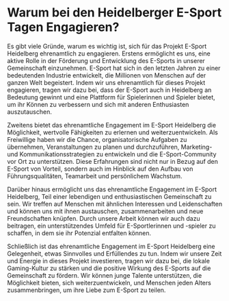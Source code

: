 # Warum bei den Heidelberger E-Sport Tagen Engagieren?
Es gibt viele Gründe, warum es wichtig ist, sich für das Projekt E-Sport Heidelberg ehrenamtlich zu engagieren. Erstens ermöglicht es uns, eine aktive Rolle in der Förderung und Entwicklung des E-Sports in unserer Gemeinschaft einzunehmen. E-Sport hat sich in den letzten Jahren zu einer bedeutenden Industrie entwickelt, die Millionen von Menschen auf der ganzen Welt begeistert. Indem wir uns ehrenamtlich für dieses Projekt engagieren, tragen wir dazu bei, dass der E-Sport auch in Heidelberg an Bedeutung gewinnt und eine Plattform für Spielerinnen und Spieler bietet, um ihr Können zu verbessern und sich mit anderen Enthusiasten auszutauschen.

Zweitens bietet das ehrenamtliche Engagement im E-Sport Heidelberg die Möglichkeit, wertvolle Fähigkeiten zu erlernen und weiterzuentwickeln. Als Freiwillige haben wir die Chance, organisatorische Aufgaben zu übernehmen, Veranstaltungen zu planen und durchzuführen, Marketing- und Kommunikationsstrategien zu entwickeln und die E-Sport-Community vor Ort zu unterstützen. Diese Erfahrungen sind nicht nur in Bezug auf den E-Sport von Vorteil, sondern auch im Hinblick auf den Aufbau von Führungsqualitäten, Teamarbeit und persönlichem Wachstum.

Darüber hinaus ermöglicht uns das ehrenamtliche Engagement im E-Sport Heidelberg, Teil einer lebendigen und enthusiastischen Gemeinschaft zu sein. Wir treffen auf Menschen mit ähnlichen Interessen und Leidenschaften und können uns mit ihnen austauschen, zusammenarbeiten und neue Freundschaften knüpfen. Durch unsere Arbeit können wir auch dazu beitragen, ein unterstützendes Umfeld für E-Sportlerinnen und -spieler zu schaffen, in dem sie ihr Potenzial entfalten können.

Schließlich ist das ehrenamtliche Engagement im E-Sport Heidelberg eine Gelegenheit, etwas Sinnvolles und Erfüllendes zu tun. Indem wir unsere Zeit und Energie in dieses Projekt investieren, tragen wir dazu bei, die lokale Gaming-Kultur zu stärken und die positive Wirkung des E-Sports auf die Gemeinschaft zu fördern. Wir können junge Talente unterstützen, die Möglichkeit bieten, sich weiterzuentwickeln, und Menschen jeden Alters zusammenbringen, um ihre Liebe zum E-Sport zu teilen.